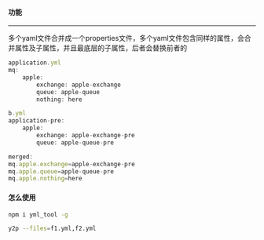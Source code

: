 #### 功能
---
多个yaml文件合并成一个properties文件，多个yaml文件包含同样的属性，会合并属性及子属性，并且最底层的子属性，后者会替换前者的

```javascript
application.yml
mq:
    apple:
        exchange: apple-exchange
        queue: apple-queue
        nothing: here

b.yml
application-pre:
    apple:
        exchange: apple-exchange-pre
        queue: apple-queue-pre

merged:
mq.apple.exchange=apple-exchange-pre
mq.apple.queue=apple-queue-pre
mq.apple.nothing=here
```

#### 怎么使用
```bash
npm i yml_tool -g

y2p --files=f1.yml,f2.yml
```